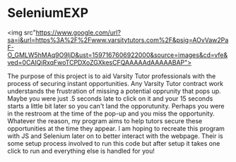 # SeleniumEXP
<img src"https://www.google.com/url?sa=i&url=https%3A%2F%2Fwww.varsitytutors.com%2F&psig=AOvVaw2PaF-O_GMLW5hMAq9O9IjD&ust=1597167606922000&source=images&cd=vfe&ved=0CAIQjRxqFwoTCPDXoZGXkesCFQAAAAAdAAAAABAP">
<p>
The purpose of this project is to aid Varsity Tutor professionals with the process of securing instant opportunities. Any Varsity Tutor contract work understands the frustration of missing a potential opprunity that pops up. Maybe you were just .5 seconds late to click on it and your 15 seconds starts a little bit later so you can't land the opporutunity. Perhaps you were in the restroom at the time of the pop-up and you miss the opportunity. Whatever the reason, my program aims to help tutors secure these opportunities at the time they appear. I am hoping to recreate this program with JS and Selenium later on to better interact with the webpage. 
Their is some setup process involved to run this code but after setup it takes one click to run and everything else is handled for you!
<p>
 
